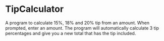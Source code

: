 # TipCalculator
A program to calculate 15%, 18% and 20% tip from an amount.
When prompted, enter an amount.
The program will automatically calculate 3 tip percentages and give you a new total that has the tip included.
